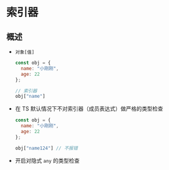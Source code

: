 # 索引器

## 概述

  - `对象[值]`

    ```javascript
    const obj = {
      name: "小刚刚",
      age: 22
    };

    // 索引器
    obj["name"]
    ```

  - 在 TS 默认情况下不对索引器（成员表达式）做严格的类型检查

    ```javascript
    const obj = {
      name: "小刚刚",
      age: 22
    };

    obj["name124"] // 不报错
    ```

  - 开启对隐式 `any` 的类型检查
